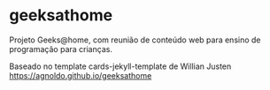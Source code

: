 # geeksathome
Projeto Geeks@home, com reunião de conteúdo web para ensino de programação para crianças.

Baseado no template cards-jekyll-template de Willian Justen https://agnoldo.github.io/geeksathome
